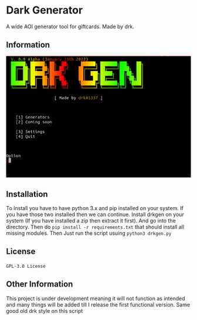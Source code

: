 # Dark Generator
A wide AOI generator tool for giftcards. Made by drk.

## Information
![Preview](/assets/preview.png)

## Installation
To Install you have to have python 3.x and pip installed on your system. If you have those two installed then we can continue.
Install drkgen on your system (If you have installed a zip then extract it first). And go into the directory. Then do ```pip install -r requirements.txt``` that should install all missing modules.
Then Just run the script usuing ```python3 drkgen.py```

## License
```GPL-3.0 License```

## Other Information
This project is under development meaning it will not function as intended and many things will be added till I release the first functional version.
Same good old drk style on this script
